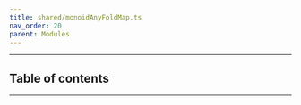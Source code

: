 ```yaml
---
title: shared/monoidAnyFoldMap.ts
nav_order: 20
parent: Modules
---
```


---

<h2 class="text-delta">Table of contents</h2>

---
